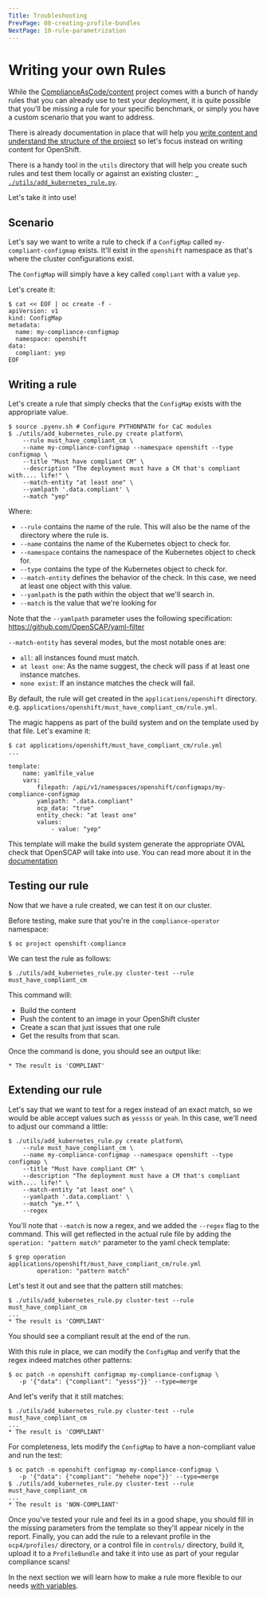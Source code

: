 ```yaml
---
Title: Troubleshooting
PrevPage: 08-creating-profile-bundles
NextPage: 10-rule-parametrization
---
```

Writing your own Rules
======================

While the [ComplianceAsCode/content](https://github.com/ComplianceAsCode/content)
project comes with a bunch of handy rules that you can already use to test your
deployment, it is quite possible that you'll be missing a rule for your specific
benchmark, or simply you have a custom scenario that you want to address.

There is already documentation in place that will help you [write content
and understand the structure of the project](
https://complianceascode.readthedocs.io/en/latest/manual/developer/03_creating_content.html)
so let's focus instead on writing content for OpenShift.

There is a handy tool in the `utils` directory that will help you create such
rules and test them locally or against an existing cluster: [`
./utils/add_kubernetes_rule.py`](
https://github.com/ComplianceAsCode/content/blob/master/utils/add_kubernetes_rule.py).

Let's take it into use!

## Scenario

Let's say we want to write a rule to check if a `ConfigMap` called `my-compliant-configmap`
exists. It'll exist in the `openshift` namespace as that's where the cluster
configurations exist.

The `ConfigMap` will simply have a key called `compliant` with a value `yep`.

Let's create it:

```
$ cat << EOF | oc create -f -
apiVersion: v1
kind: ConfigMap
metadata:
  name: my-compliance-configmap
  namespace: openshift
data:
  compliant: yep
EOF
```

## Writing a rule

Let's create a rule that simply checks that the `ConfigMap` exists with the appropriate
value.

```
$ source .pyenv.sh # Configure PYTHONPATH for CaC modules
$ ./utils/add_kubernetes_rule.py create platform\
    --rule must_have_compliant_cm \
    --name my-compliance-configmap --namespace openshift --type configmap \
    --title "Must have compliant CM" \
    --description "The deployment must have a CM that's compliant with.... life!" \
    --match-entity "at least one" \
    --yamlpath '.data.compliant' \
    --match "yep"
```

Where:

* `--rule` contains the name of the rule. This will also be the name of the directory where the rule is.
* `--name` contains the name of the Kubernetes object to check for.
* `--namespace` contains the namespace of the Kubernetes object to check for.
* `--type` contains the type of the Kubernetes object to check for.
* `--match-entity` defines the behavior of the check. In this case, we need at least one object with this value.
* `--yamlpath` is the path within the object that we'll search in.
* `--match` is the value that we're looking for

Note that the `--yamlpath` parameter uses the following specification: https://github.com/OpenSCAP/yaml-filter

`--match-entity` has several modes, but the most notable ones are:
* `all`: all instances found must match.
* `at least one`: As the name suggest, the check will pass if at least one instance matches.
* `none exist`: If an instance matches the check will fail.

By default, the rule will get created in the `applications/openshift` directory. e.g.
`applications/openshift/must_have_compliant_cm/rule.yml`.

The magic happens as part of the build system and on the template used by that file. Let's examine it:

```
$ cat applications/openshift/must_have_compliant_cm/rule.yml
...

template:
    name: yamlfile_value
    vars:
        filepath: /api/v1/namespaces/openshift/configmaps/my-compliance-configmap
        yamlpath: ".data.compliant"
        ocp_data: "true"
        entity_check: "at least one"
        values:
            - value: "yep"
```

This template will make the build system generate the appropriate OVAL check
that OpenSCAP will take into use. You can read more about it in the [documentation
](https://complianceascode.readthedocs.io/en/latest/templates/template_reference.html)

## Testing our rule

Now that we have a rule created, we can test it on our cluster.

Before testing, make sure that you're in the `compliance-operator` namespace:

```
$ oc project openshift-compliance
```

We can test the rule as follows:

```
$ ./utils/add_kubernetes_rule.py cluster-test --rule must_have_compliant_cm
```

This command will:

* Build the content
* Push the content to an image in your OpenShift cluster
* Create a scan that just issues that one rule 
* Get the results from that scan.

Once the command is done, you should see an output like:

```
* The result is 'COMPLIANT'
```

## Extending our rule

Let's say that we want to test for a regex instead of an exact match, so we would be able
accept values such as `yessss` or `yeah`. In this case, we'll need to adjust our command a
little:

```
$ ./utils/add_kubernetes_rule.py create platform\
    --rule must_have_compliant_cm \
    --name my-compliance-configmap --namespace openshift --type configmap \
    --title "Must have compliant CM" \
    --description "The deployment must have a CM that's compliant with.... life!" \
    --match-entity "at least one" \
    --yamlpath '.data.compliant' \
    --match "ye.*" \
    --regex
```

You'll note that `--match` is now a regex, and we added the `--regex` flag to the command.
This will get reflected in the actual rule file by adding the `operation: "pattern match"`
parameter to the yaml check template:

```
$ grep operation applications/openshift/must_have_compliant_cm/rule.yml
        operation: "pattern match"
```

Let's test it out and see that the pattern still matches:

```
$ ./utils/add_kubernetes_rule.py cluster-test --rule must_have_compliant_cm
...
* The result is 'COMPLIANT'
```

You should see a compliant result at the end of the run.

With this rule in place, we can modify the `ConfigMap` and verify that the regex indeed
matches other patterns:

```
$ oc patch -n openshift configmap my-compliance-configmap \
   -p '{"data": {"compliant": "yesss"}}' --type=merge
```

And let's verify that it still matches:

```
$ ./utils/add_kubernetes_rule.py cluster-test --rule must_have_compliant_cm
...
* The result is 'COMPLIANT'
```

For completeness, lets modify the `ConfigMap` to have a non-compliant value and run the test:

```
$ oc patch -n openshift configmap my-compliance-configmap \
   -p '{"data": {"compliant": "hehehe nope"}}' --type=merge
$ ./utils/add_kubernetes_rule.py cluster-test --rule must_have_compliant_cm
...
* The result is 'NON-COMPLIANT'
```

Once you've tested your rule and feel its in a good shape, you should fill in the missing
parameters from the template so they'll appear nicely in the report. Finally, you can add
the rule to a relevant profile in the `ocp4/profiles/` directory, or a control file in
`controls/` directory, build it, upload it to a
`ProfileBundle` and take it into use as part of your regular compliance scans!

In the next section we will learn how to make a rule more flexible to our needs
[with variables](10-rule-parametrization.md).
